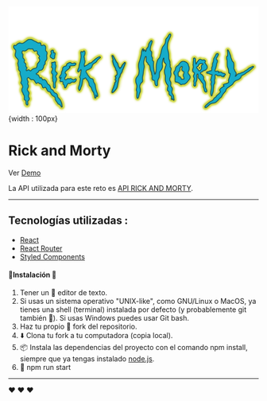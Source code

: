![](src/assets/logo.png){width : 100px}
# Rick and Morty
Ver [Demo]( https://nayruthcalla.github.io/LIM009-Cipher/src/index.html)

La API utilizada para este reto es [API RICK AND MORTY](https://rickandmortyapi.com/).
***
## Tecnologías utilizadas :
 * [React](https://es.reactjs.org/)
 * [React Router](https://reactrouter.com/)
 * [Styled Components](https://styled-components.com/)

#### 🚀Instalación 🔧
1) Tener un 📝 editor de texto.
2) Si usas un sistema operativo "UNIX-like", como GNU/Linux o MacOS, ya tienes una shell (terminal) instalada por defecto (y probablemente git también 🐧). Si usas Windows puedes usar Git bash.
3) Haz tu propio 🍴 fork del repositorio.
4) ⬇️ Clona tu fork a tu computadora (copia local).
5) 📦 Instala las dependencias del proyecto con el comando npm install, siempre que ya tengas instalado [node.js](https://nodejs.org/es/).
6) 🚀 npm run start
***
 ❤️ ❤️ ❤️

